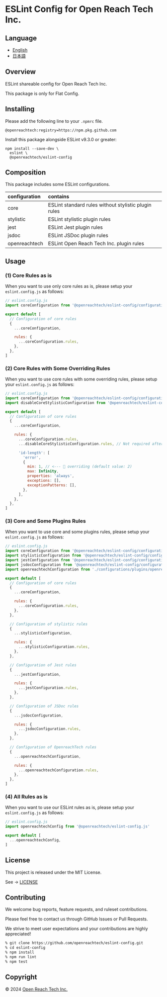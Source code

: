 # ESLint Config for Open Reach Tech Inc.

## Language

* [English](./README.md)
* [日本語](./README.ja.md)

## Overview

ESLint shareable config for Open Reach Tech Inc.

This package is only for Flat Config.

## Installing

Please add the following line to your `.npmrc` file.

```
@openreachtech:registry=https://npm.pkg.github.com
```

Install this package alongside ESLint v9.3.0 or greater:

```
npm install --save-dev \
  eslint \
  @openreachtech/eslint-config
```

## Composition

This package includes some ESLint configurations.

| configuration | contains |
| :-- | :-- |
| core | ESLint standard rules without stylistic plugin rules |
| stylistic | ESLint stylistic plugin rules |
| jest | ESLint Jest plugin rules |
| jsdoc | ESLint JSDoc plugin rules |
| openreachtech | ESLint Open Reach Tech Inc. plugin rules |

##  Usage

### (1) Core Rules as is

When you want to use only core rules as is, please setup your `eslint.config.js` as follows:

```js
// eslint.config.js
import coreConfiguration from '@openreachtech/eslint-config/configurations/core.js'

export default [
  // Configuration of core rules
  {
    ...coreConfiguration,

    rules: {
      ...coreConfiguration.rules,
    },
  },
]
```

### (2) Core Rules with Some Overriding Rules

When you want to use core rules with some overriding rules, please setup your `eslint.config.js` as follows:

```js
// eslint.config.js
import coreConfiguration from '@openreachtech/eslint-config/configurations/core.js'
import disableCoreStylisticConfiguration from '@openreachtech/eslint-config/configurations/disableCoreStylistic.js'

export default [
  // Configuration of core rules
  {
    ...coreConfiguration,

    rules: {
      ...coreConfiguration.rules,
      ...disableCoreStylisticConfiguration.rules, // Not required after v10.

      'id-length': [
        'error',
        {
          min: 1, // <--- 👀 overriding (default value: 2)
          max: Infinity,
          properties: 'always',
          exceptions: [],
          exceptionPatterns: [],
        },
      ],
    },
  },
]
```

### (3) Core and Some Plugins Rules

When you want to use core and some plugins rules, please setup your `eslint.config.js` as follows:

```js
// eslint.config.js
import coreConfiguration from '@openreachtech/eslint-config/configurations/core.js'
import stylisticConfiguration from '@openreachtech/eslint-config/configurations/plugins/stylistic.js'
import jestConfiguration from '@openreachtech/eslint-config/configurations/plugins/jest.js'
import jsdocConfiguration from '@openreachtech/eslint-config/configurations/plugins/jsdoc.js'
import openreachtechConfiguration from './configurations/plugins/openreachtech.js'

export default [
  // Configuration of core rules
  {
    ...coreConfiguration,

    rules: {
      ...coreConfiguration.rules,
    },
  },

  // Configuration of stylistic rules
  {
    ...stylisticConfiguration,

    rules: {
      ...stylisticConfiguration.rules,
    },
  },

  // Configuration of Jest rules
  {
    ...jestConfiguration,

    rules: {
      ...jestConfiguration.rules,
    },
  },

  // Configuration of JSDoc rules
  {
    ...jsdocConfiguration,

    rules: {
      ...jsdocConfiguration.rules,
    },
  },

  // Configuration of OpenreachTech rules
  {
    ...openreachtechConfiguration,

    rules: {
      ...openreachtechConfiguration.rules,
    },
  },
]
```

### (4) All Rules as is

When you want to use our ESLint rules as is, please setup your `eslint.config.js` as follows:

```js
// eslint.config.js
import openreachtechConfig from '@openreachtech/eslint-config.js'

export default [
  ...openreachtechConfig,
]
```

## License

This project is released under the MIT License.

See → [LICENSE](./LICENSE)

## Contributing

We welcome bug reports, feature requests, and ruleset contributions.

Please feel free to contact us through GitHub Issues or Pull Requests.

We strive to meet user expectations and your contributions are highly appreciated!

```sh
% git clone https://github.com/openreachtech/eslint-config.git
% cd eslint-config
% npm install
% npm run lint
% npm test
```

## Copyright

© 2024 [Open Reach Tech Inc.](https://openreach.tech)

